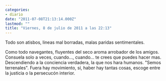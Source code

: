 ```yaml
---
categories:
- diario
date: "2011-07-08T21:13:14.000Z"
lastmod: ""
title: "Viernes, 8 de julio de 2011 a las 22:13"
---
```


Todo son atisbos, lineas mal borradas, malas paridas sentimentales.

Como todo navegantes, fluyentes del seco aroma arrobador de los amigos. 
Consuela solo a veces, cuando..., cuando... te crees que puedes hacer mas.
Descendiendo a la conciencia verdadera, la que nos hara humanos. "Semos terrenales".
Fuera hay movimiento, sí­, haber hay tantas cosas, escoge entre la justicia o la persecucón interior.